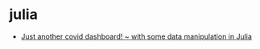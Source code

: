 # julia

- [Just another covid dashboard! ~ with some data manipulation in Julia](https://nbviewer.jupyter.org/github/NicJC/julia/blob/abee473a18e3a2c21aa06cf9f1bfb9ed8473de0d/NZ%20Coronavirus.ipynb)


